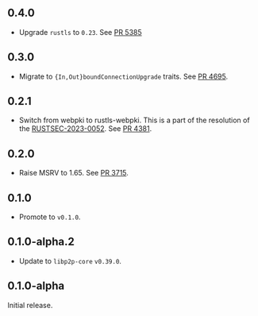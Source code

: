 ## 0.4.0

- Upgrade `rustls` to `0.23`. See [PR 5385](https://github.com/libp2p/rust-libp2p/pull/5385)

## 0.3.0

- Migrate to `{In,Out}boundConnectionUpgrade` traits.
  See [PR 4695](https://github.com/libp2p/rust-libp2p/pull/4695).

## 0.2.1

- Switch from webpki to rustls-webpki.
  This is a part of the resolution of the [RUSTSEC-2023-0052].
  See [PR 4381].

[PR 4381]: https://github.com/libp2p/rust-libp2p/pull/4381
[RUSTSEC-2023-0052]: https://rustsec.org/advisories/RUSTSEC-2023-0052.html

## 0.2.0

- Raise MSRV to 1.65.
  See [PR 3715].

[PR 3715]: https://github.com/libp2p/rust-libp2p/pull/3715

## 0.1.0

- Promote to `v0.1.0`.

## 0.1.0-alpha.2

- Update to `libp2p-core` `v0.39.0`.

## 0.1.0-alpha

Initial release.
